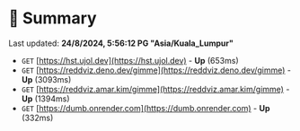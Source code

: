 # 📖 Summary
Last updated: **24/8/2024, 5:56:12 PG "Asia/Kuala_Lumpur"**

- `GET` [https://hst.ujol.dev](https://hst.ujol.dev) - **Up** (653ms)
- `GET` [https://reddviz.deno.dev/gimme](https://reddviz.deno.dev/gimme) - **Up** (3093ms)
- `GET` [https://reddviz.amar.kim/gimme](https://reddviz.amar.kim/gimme) - **Up** (1394ms)
- `GET` [https://dumb.onrender.com](https://dumb.onrender.com) - **Up** (332ms)
